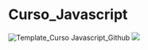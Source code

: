 # Curso_Javascript

![Template_Curso Javascript_Github](https://user-images.githubusercontent.com/91474990/153657803-50ab3f9b-3a92-4a70-bc4b-7e40f3c999b4.png)
<img src="https://img.shields.io/static/v1?label=Status&message=Incompleto&color=9A00FE&style=for-the-badge&logo=ghost"/>
